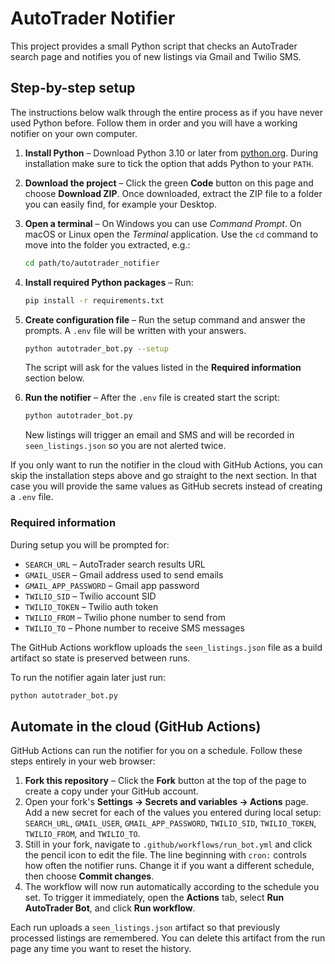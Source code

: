 # AutoTrader Notifier

This project provides a small Python script that checks an AutoTrader
search page and notifies you of new listings via Gmail and Twilio SMS.

## Step-by-step setup

The instructions below walk through the entire process as if you have
never used Python before. Follow them in order and you will have a working notifier on your own computer.

1. **Install Python** – Download Python 3.10 or later from
   [python.org](https://www.python.org/downloads/). During installation
   make sure to tick the option that adds Python to your `PATH`.
2. **Download the project** – Click the green **Code** button on this
   page and choose **Download ZIP**. Once downloaded, extract the ZIP
   file to a folder you can easily find, for example your Desktop.
3. **Open a terminal** – On Windows you can use *Command Prompt*. On
   macOS or Linux open the *Terminal* application. Use the `cd` command
   to move into the folder you extracted, e.g.:

   ```bash
   cd path/to/autotrader_notifier
   ```
4. **Install required Python packages** – Run:

   ```bash
   pip install -r requirements.txt
   ```
5. **Create configuration file** – Run the setup command and answer the
   prompts. A `.env` file will be written with your answers.

   ```bash
   python autotrader_bot.py --setup
   ```
   The script will ask for the values listed in the **Required information** section below.
6. **Run the notifier** – After the `.env` file is created start the
   script:

   ```bash
   python autotrader_bot.py
   ```
   New listings will trigger an email and SMS and will be recorded in
`seen_listings.json` so you are not alerted twice.

If you only want to run the notifier in the cloud with GitHub Actions,
you can skip the installation steps above and go straight to the next
section. In that case you will provide the same values as GitHub secrets
instead of creating a `.env` file.

### Required information

During setup you will be prompted for:
- `SEARCH_URL` – AutoTrader search results URL
- `GMAIL_USER` – Gmail address used to send emails
- `GMAIL_APP_PASSWORD` – Gmail app password
- `TWILIO_SID` – Twilio account SID
- `TWILIO_TOKEN` – Twilio auth token
- `TWILIO_FROM` – Twilio phone number to send from
- `TWILIO_TO` – Phone number to receive SMS messages

The GitHub Actions workflow uploads the `seen_listings.json` file as a
build artifact so state is preserved between runs.

To run the notifier again later just run:

```bash
python autotrader_bot.py
```

## Automate in the cloud (GitHub Actions)

GitHub Actions can run the notifier for you on a schedule. Follow these
steps entirely in your web browser:

1. **Fork this repository** – Click the **Fork** button at the top of the
   page to create a copy under your GitHub account.
2. Open your fork's **Settings → Secrets and variables → Actions** page.
   Add a new secret for each of the values you entered during local
   setup: `SEARCH_URL`, `GMAIL_USER`, `GMAIL_APP_PASSWORD`,
   `TWILIO_SID`, `TWILIO_TOKEN`, `TWILIO_FROM`, and `TWILIO_TO`.
3. Still in your fork, navigate to `.github/workflows/run_bot.yml` and
   click the pencil icon to edit the file. The line beginning with
   `cron:` controls how often the notifier runs. Change it if you want a
   different schedule, then choose **Commit changes**.
4. The workflow will now run automatically according to the schedule you
   set. To trigger it immediately, open the **Actions** tab, select
   **Run AutoTrader Bot**, and click **Run workflow**.

Each run uploads a `seen_listings.json` artifact so that previously
processed listings are remembered. You can delete this artifact from the
run page any time you want to reset the history.

